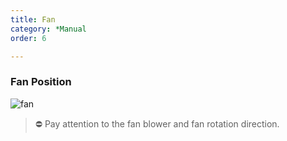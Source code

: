 ```yaml
---
title: Fan
category: *Manual
order: 6

---
```


### **Fan Position**  

![fan](https://user-images.githubusercontent.com/85915538/126113583-7d1cb3fe-419d-4e30-ba9e-d56f8afe5852.png)

<!---
Fan Blower 방향과 회전 방향이 바뀌지 않게 주의해야한다.
--->

> ⛔ Pay attention to the fan blower and fan rotation direction.  

